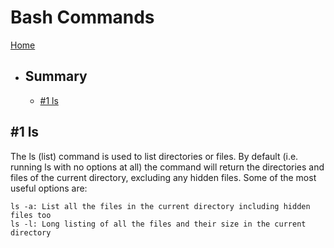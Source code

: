 # Bash Commands

[Home](../README.md)

- ## Summary

  - [#1 ls](#1-ls)

## #1 ls

The ls (list) command is used to list directories or files. By default (i.e. running ls with no options at all) the command will return the directories and files of the current directory, excluding any hidden files. Some of the most useful options are:

    ls -a: List all the files in the current directory including hidden files too
    ls -l: Long listing of all the files and their size in the current directory
